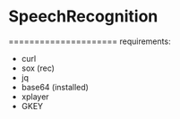 # SpeechRecognition
=====================
requirements:

- curl
- sox (rec)
- jq
- base64 (installed)
- xplayer
- GKEY
